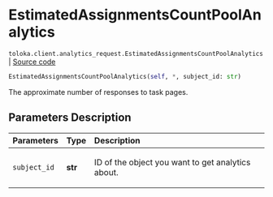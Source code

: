 # EstimatedAssignmentsCountPoolAnalytics
`toloka.client.analytics_request.EstimatedAssignmentsCountPoolAnalytics` | [Source code](https://github.com/Toloka/toloka-kit/blob/v0.1.24/src/client/analytics_request.py#L157)

```python
EstimatedAssignmentsCountPoolAnalytics(self, *, subject_id: str)
```

The approximate number of responses to task pages.

## Parameters Description

| Parameters | Type | Description |
| :----------| :----| :-----------|
`subject_id`|**str**|<p>ID of the object you want to get analytics about.</p>
